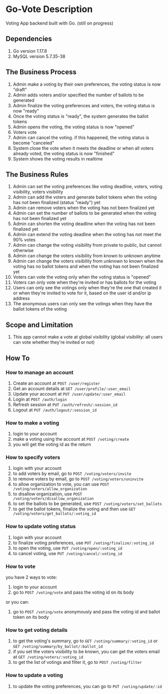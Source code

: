 # Go-Vote Description
Voting App backend built with Go. (still on progress)

## Dependencies
1. Go version 1.17.8
2. MySQL version 5.7.35-38

## The Business Process
1. Admin make a voting by their own preferences, the voting status is now "draft"
2. Admin adds voters and/or specified the number of ballots to be generated
3. Admin finalize the voting preferences and voters, the voting status is now "ready"
4. Once the voting status is "ready", the system generates the ballot tokens
5. Admin opens the voting, the voting status is now "opened"
6. Voters vote
7. Admin can cancel the voting. if this happened, the voting status is become "canceled"
8. System close the vote when it meets the deadline or when all voters already voted, the voting status is now "finished"
9. System shows the voting results in realtime

## The Business Rules
1. Admin can set the voting preferences like voting deadline, voters, voting visibility, voters visibility
2. Admin can add the voters and generate ballot tokens when the voting has not been finalized (status "ready") yet
3. Admin can remove voters when the voting has not been finalized yet
4. Admin can set the number of ballots to be generated when the voting has not been finalized yet
5. Admin can shorten the voting deadline when the voting has not been finalized yet
6. Admin can extend the voting deadline when the voting has not meet the 90% votes
7. Admin can change the voting visibility from private to public, but cannot otherwise
8. Admin can change the voters visibility from known to unknown anytime
9. Admin can change the voters visibility from unknown to known when the voting has no ballot tokens and when the voting has not been finalized yet
10. Voters can vote the voting only when the voting status is "opened"
11. Voters can only vote when they're invited or has ballots for the voting
12. Users can only see the votings only when they're the one that created it or when they're invited to vote for it, based on the user id and/or ip address
13. The anonymous users can only see the votings when they have the ballot tokens of the voting

## Scope and Limitation
1. This app cannot make a vote at global visibility (global visibility: all users can vote whether they're invited or not)

## How To
### How to manage an account
1. Create an account at `POST /user/register`
2. Get an account details at `GET /user/profile/:user_email`
3. Update your account at `PUT /user/update/:user_email`
4. Login at `POST /auth/login`
5. Refresh session at `PUT /auth/refresh/:session_id`
6. Logout at `PUT /auth/logout/:session_id`

### How to make a voting
1. login to your account
2. make a voting using the account at `POST /voting/create`
3. you will get the voting id as the return

### How to specify voters
1. login with your account
2. to add voters by email, go to `POST /voting/voters/invite`
3. to remove voters by email, go to `POST /voting/voters/uninvite`
4. to allow organization to vote, you can use `POST /voting/voters/allow_organization`
5. to disallow organization, use `POST /voting/voters/disallow_organization`
6. to set the ballots to be generated, use `POST /voting/voters/set_ballots`
7. to get the ballot tokens, finalize the voting and then use `GET /voting/voters/get_ballots/:voting_id`

### How to update voting status
1. login with your account
2. to finalize voting preferences, use `PUT /voting/finalize/:voting_id`
3. to open the voting, use `PUT /voting/open/:voting_id`
4. to cancel voting, use `PUT /voting/cancel/:voting_id`

### How to vote
you have 2 ways to vote:
1. login to your account
2. go to `POST /voting/vote` and pass the voting id on its body

or you can:
1. go to `POST /voting/vote` anonymously and pass the voting id and ballot token on its body

### How to get voting details
1. to get the voting's summary, go to `GET /voting/summary/:voting_id` or `GET /voting/summary/by_ballot/:ballot_id`
2. if you set the voters visibility to be known, you can get the voters email at `GET /voting/voters/:voting_id`
3. to get the list of votings and filter it, go to `POST /voting/filter`

### How to update a voting
1. to update the voting preferences, you can go to `PUT /voting/update/:id`
